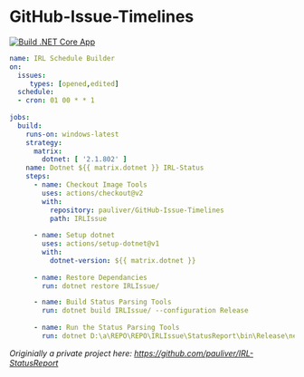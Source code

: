 # GitHub-Issue-Timelines

[![Build .NET Core App](https://github.com/pauliver/GitHub-Issue-Timelines/workflows/Build%20.NET%20Core%20App/badge.svg)](https://github.com/pauliver/GitHub-Issue-Timelines/actions?query=workflow%3A%22Build+.NET+Core+App%22)

```yml
name: IRL Schedule Builder
on:
  issues:
     types: [opened,edited]
  schedule:
  - cron: 01 00 * * 1
  
jobs:
  build:
    runs-on: windows-latest
    strategy:
      matrix:
        dotnet: [ '2.1.802' ]
    name: Dotnet ${{ matrix.dotnet }} IRL-Status
    steps:
      - name: Checkout Image Tools
        uses: actions/checkout@v2
        with:
          repository: pauliver/GitHub-Issue-Timelines
          path: IRLIssue
        
      - name: Setup dotnet
        uses: actions/setup-dotnet@v1
        with:
          dotnet-version: ${{ matrix.dotnet }}
     
      - name: Restore Dependancies
        run: dotnet restore IRLIssue/

      - name: Build Status Parsing Tools
        run: dotnet build IRLIssue/ --configuration Release
      
      - name: Run the Status Parsing Tools
        run: dotnet D:\a\REPO\REPO\IRLIssue\StatusReport\bin\Release\netcoreapp2.1\StatusReport.dll "${{ secrets.GITHUB_TOKEN }}" OWNER REPO REPO
```
*Originially a private project here: https://github.com/pauliver/IRL-StatusReport*
